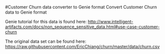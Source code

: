 #Customer Churn data converter to Genie format
Convert Customer Churn data to Genie format

Genie tutorial for this data is found here: http://www.intelligent-artifacts.com/docs/non_sequence_sensitive_data.html#use-case-customer-churn

The original data set can be found here: https://raw.githubusercontent.com/EricChiang/churn/master/data/churn.csv
